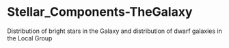 # Stellar_Components-TheGalaxy
Distribution of bright stars in the Galaxy and distribution of dwarf galaxies in the Local Group
